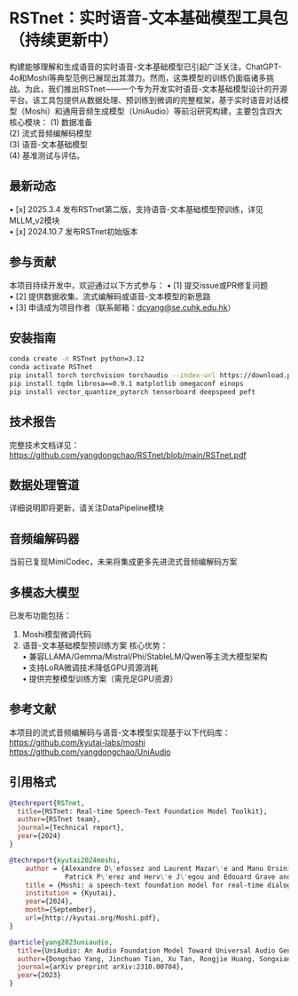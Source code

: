 # RSTnet：实时语音-文本基础模型工具包（持续更新中）

构建能够理解和生成语音的实时语音-文本基础模型已引起广泛关注，ChatGPT-4o和Moshi等典型范例已展现出其潜力。然而，这类模型的训练仍面临诸多挑战。为此，我们推出RSTnet——一个专为开发实时语音-文本基础模型设计的开源平台。该工具包提供从数据处理、预训练到微调的完整框架，基于实时语音对话模型（Moshi）和通用音频生成模型（UniAudio）等前沿研究构建，主要包含四大核心模块：
(1) 数据准备    
(2) 流式音频编解码模型    
(3) 语音-文本基础模型   
(4) 基准测试与评估。   

## 最新动态
• [x] 2025.3.4 发布RSTnet第二版，支持语音-文本基础模型预训练，详见MLLM_v2模块   
• [x] 2024.10.7 发布RSTnet初始版本   

## 参与贡献
本项目持续开发中，欢迎通过以下方式参与：
• [1] 提交issue或PR修复问题   
• [2] 提供数据收集、流式编解码或语音-文本模型的新思路   
• [3] 申请成为项目作者（联系邮箱：dcyang@se.cuhk.edu.hk）   

## 安装指南
```bash
conda create -n RSTnet python=3.12   
conda activate RSTnet   
pip install torch torchvision torchaudio --index-url https://download.pytorch.org/whl/cu121   
pip install tqdm librosa==0.9.1 matplotlib omegaconf einops   
pip install vector_quantize_pytorch tensorboard deepspeed peft   
```

## 技术报告
完整技术文档详见：https://github.com/yangdongchao/RSTnet/blob/main/RSTnet.pdf   

## 数据处理管道
详细说明即将更新，请关注DataPipeline模块

## 音频编解码器
当前已复现MimiCodec，未来将集成更多先进流式音频编解码方案

## 多模态大模型
已发布功能包括：
1. Moshi模型微调代码
2. 语音-文本基础模型预训练方案
核心优势：   
• 兼容LLAMA/Gemma/Mistral/Phi/StableLM/Qwen等主流大模型架构   
• 支持LoRA微调技术降低GPU资源消耗   
• 提供完整模型训练方案（需充足GPU资源）   

## 参考文献
本项目的流式音频编解码与语音-文本模型实现基于以下代码库：   
https://github.com/kyutai-labs/moshi   
https://github.com/yangdongchao/UniAudio   

## 引用格式
```bibtex
@techreport{RSTnet,
  title={RSTnet: Real-time Speech-Text Foundation Model Toolkit},
  author={RSTnet team},
  journal={Technical report},
  year={2024}
}
```
```bibtex
@techreport{kyutai2024moshi,
    author = {Alexandre D\'efossez and Laurent Mazar\'e and Manu Orsini and Am\'elie Royer and
              Patrick P\'erez and Herv\'e J\'egou and Edouard Grave and Neil Zeghidour},
    title = {Moshi: a speech-text foundation model for real-time dialogue},
    institution = {Kyutai},
    year={2024},
    month={September},
    url={http://kyutai.org/Moshi.pdf},
}
```
```bibtex
@article{yang2023uniaudio,
  title={UniAudio: An Audio Foundation Model Toward Universal Audio Generation},
  author={Dongchao Yang, Jinchuan Tian, Xu Tan, Rongjie Huang, Songxiang Liu, Xuankai Chang, Jiatong Shi, Sheng Zhao, Jiang Bian, Xixin Wu, Zhou Zhao, Helen Meng},
  journal={arXiv preprint arXiv:2310.00704},
  year={2023}
}
```
